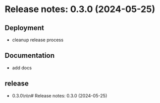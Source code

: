 # Release notes: 0.3.0 (2024-05-25)


## Deployment
- cleanup release process


## Documentation
- add docs


## release
- 0.3.0\n\n# Release notes: 0.3.0 (2024-05-25)

